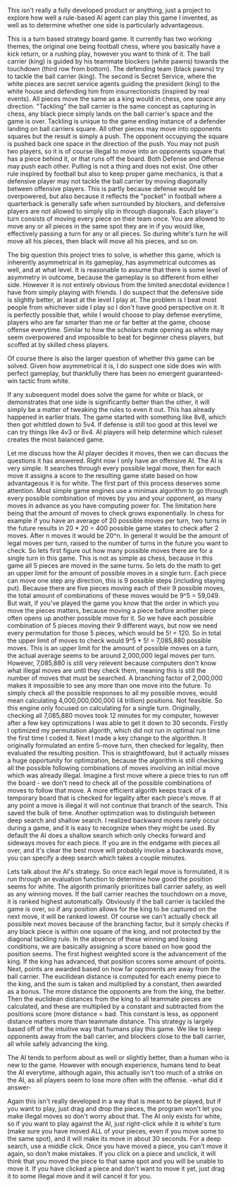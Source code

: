 This isn't really a fully developed product or anything, just a project to explore how well a rule-based AI agent can play this game I invented, as well as to determine whether one side is particularly advantageous. 

This is a turn based strategy board game. It currently has two working themes, the original one being football chess, where you basically have a kick return, or a rushing play, however you want to think of it. The ball carrier (king) is guided by his teammate blockers (white pawns) towards the touchdown (third row from bottom). The defending team (black pawns) try to tackle the ball carrier (king). The second is Secret Service, where the white pieces are secret service agents guiding the president (king) to the white house and defending him from insurrectionists (inspired by real events). All pieces move the same as a king would in chess, one space any direction. "Tackling" the ball carrier is the same concept as capturing in chess, any black piece simply lands on the ball carrier's space and the game is over. Tackling is unique to the game ending instance of a defender landing on ball carriers square. All other pieces may move into opponents squares but the result is simply a push. The opponent occupying the square is pushed back one space in the direction of the push. You may not push two players, so it is of course illegal to move into an opponents square that has a piece behind it, or that runs off the board. Both Defense and Offense may push each other. Pulling is not a thing and does not exist. One other rule inspired by football but also to keep proper game mechanics, is that a defensive player may not tackle the ball carrier by moving diagonally between offensive players. This is partly because defense would be overpowered, but also because it reflects the "pocket" in football where a quarterback is generally safe when surrounded by blockers, and defensive players are not allowed to simply slip in through diagonals. Each player's turn consists of moving every piece on their team once. You are allowed to move any or all pieces in the same spot they are in if you would like, effectively passing a turn for any or all pieces. So during white's turn he will move all his pieces, then black will move all his pieces, and so on. 


The big question this project tries to solve, is whether this game, which is inherently asymmetrical in its gameplay, has asymmetrical outcomes as well, and at what level. It is reasonable to assume that there is some level of asymmetry in outcome, because the gameplay is so different from either side. However it is not entirely obvious from the limited anecdotal evidence I have from simply playing with friends. I do suspect that the defensive side is slightly better, at least at the level I play at. The problem is I beat most people from whichever side I play so I don't have good perspective on it. It is perfectly possible that, while I would choose to play defense everytime, players who are far smarter than me or far better at the game, choose offense everytime. Similar to how the scholars mate opening as white may seem overpowered and impossible to beat for beginner chess players, but scoffed at by skilled chess players.

Of course there is also the larger question of whether this game can be solved. Given how asymmetrical it is, I do suspect one side does win with perfect gameplay, but thankfully there has been no emergent guaranteed-win tactic from white.

If any subsequent model does solve the game for white or black, or demonstrates that one side is significantly better than the other, it will simply be a matter of tweaking the rules to even it out. This has already happened in earlier trials. The game started with something like 8v8, which then got whittled down to 5v4. If defense is still too good at this level we can try things like 4v3 or 6v4. AI players will help determine which ruleset creates the most balanced game.


Let me discuss how the AI player decides it moves, then we can discuss the questions it has answered. Right now I only have an offensive AI. The AI is very simple. It searches through every possible legal move, then for each move it assigns a score to the resulting game state based on how advantageous it is for white. The first part of this process deserves some attention. Most simple game engines use a minimax algorithm to go through every possible combination of moves by you and your opponent, as many moves in advance as you have computing power for. The limitation here being that the amount of moves to check grows exponentially. In chess for example if you have an average of 20 possible moves per turn, two turns in the future results in 20 * 20 = 400 possible game states to check after 2 moves. After n moves it would be 20^n. In general it would be the amount of legal moves per turn, raised to the number of turns in the future you want to check. So lets first figure out how many possible moves there are for a single turn in this game. This is not as simple as chess, because in this game all 5 pieces are moved in the same turns. So lets do the math to get an upper limit for the amount of possible moves in a single turn. Each piece can move one step any direction, this is 9 possible steps (including staying put). Because there are five pieces moving each of their 9 possible moves, the total amount of combinations of these moves would be 9^5 = 59,049. But wait, if you've played the game you know that the order in which you move the pieces matters, because moving a piece before another piece often opens up another possible move for it. So we have each possible combination of 5 pieces moving their 9 different ways, but now we need every permutation for those 5 pieces, which would be 5! = 120. So in total the upper limit of moves to check would 9^5 * 5! = 7,085,880 possible moves. This is an upper limit for the amount of possible moves on a turn, the actual average seems to be around 2,000,000 legal moves per turn. However, 7,085,880 is still very relevent because computers don't know what illegal moves are until they check them, meaning this is still the number of moves that must be searched. A branching factor of 2,000,000 makes it impossible to see any more than one move into the future. To simply check all the possible responses to all my possible moves, would mean calculating 4,000,000,000,000 (4 trillion) positions. Not feasible. So this engine only focused  on calculating for a single turn. Originally, checking all 7,085,880 moves took 12 minutes for my computer, however after a few key optimizations I was able to get it down to 30 seconds. Firstly I optimized my permutation algorith, which did not run in optimal run time the first time I coded it. Next I made a key change to the algorithm. It originally formulated an entire 5-move turn, then checked for legality, then evaluated the resulting position. This is straightfoward, but it actually misses a huge opportunity for optimzation, because the algorithm is still checking all the possible following combinations of moves involving an initial move which was already illegal. Imagine a first move where a piece tries to run off the board - we don't need to check all of the possible combinations of moves to follow that move. A more efficient algorith keeps track of a temporary board that is checked for legality after each piece's move. If at any point a move is illegal it will not continue that branch of the search. This saved the bulk of time. Another optimzation was to distinguish between deep search and shallow search. I realized backward moves rarely occur during a game, and it is easy to recognize when they might be used. By default the AI does a shallow search which only checks forward and sideways moves for each piece. If you are in the endgame with pieces all over, and it's clear the best move will probably involve a backwards move, you can specify a deep search which takes a couple minutes. 

Lets talk about the AI's strategy. So once each legal move is formulated, it is run through an evaluation function to determine how good the position seems for white. The algorith primarily prioritizes ball carrier safety, as well as any winning moves. If the ball carrier reaches the touchdown on a move, it is ranked highest automatically. Obviously if the ball carrier is tackled the game is over, so if any position allows for the king to be captured on the next move, it will be ranked lowest. Of course we can't actually check all possible next moves because of the branching factor, but it simply checks if any black piece is within one square of the king, and not protected by the diagonal tackling rule. In the absence of these winning and losing conditions, we are basically assigning a score based on how good the position seems. The first highest weighted score is the advancement of the king. If the king has advanced, that position scores some amount of points. Next, points are awarded based on how far opponents are away from the ball carrier. The eucilidean distance is computed for each enemy piece to the king, and the sum is taken and multiplied by a constant, then awarded as a bonus. The more distance the opponents are from the king, the better. Then the euclidean distances from the king to all teammate pieces are calculated, and these are multiplied by a constant and subtracted from the positions score (more distance = bad. This constant is less, as opponent distance matters more than teammate distance.  This strategy is largely based off of the intuitive way that humans play this game. We like to keep opponents away from the ball carrier, and blockers close to the ball carrier, all while safely advancing the king. 

The AI tends to perform about as well or slightly better, than a human who is new to the game. However with enough experience, humans tend to beat the AI everytime, although again, this actually isn't too much of a strike on the AI, as all players seem to lose more often with the offense. 
-what did it answer- 

Again this isn't really developed in a way that is meant to be played, but if you want to play, just drag and drop the pieces, the program won't let you make illegal moves so don't worry about that. The AI only exists for white, so if you want to play against the AI, just right-click while it is white's turn (make sure you have moved ALL of your pieces, even if you move some to the same spot), and it will make its move in about 30 seconds. For a deep search, use a middle click. Once you have moved a piece, you can't move it again, so don't make mistakes. If you click on a piece and unclick, it will think that you moved the piece to that same spot and you will be unable to move it. If you have clicked a piece and don't want to move it yet, just drag it to some illegal move and it will cancel it for you. 



